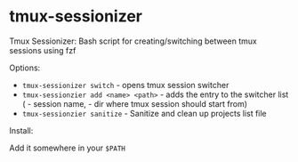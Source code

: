 # tmux-sessionizer
Tmux Sessionizer: Bash script for creating/switching between tmux sessions using fzf

Options:

- `tmux-sessionizer switch` - opens tmux session switcher
- `tmux-sessionzier add <name> <path>` - adds the entry to the switcher list (<name> - session name, <path> - dir where tmux session should start from)
- `tmux-sessionzier sanitize` - Sanitize and clean up projects list file

Install:

Add it somewhere in your `$PATH`
